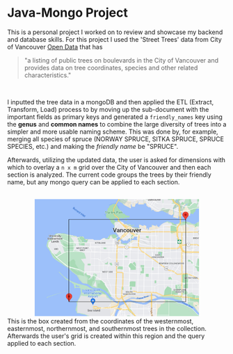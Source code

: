 # Java-Mongo Project

This is a personal project I worked on to review and showcase my backend and database skills. For this project I used the 'Street Trees' data from City of Vancouver [Open Data](https://opendata.vancouver.ca/pages/home/) that has

> "a listing of public trees on boulevards in the City of Vancouver and provides data on tree coordinates, species and other related characteristics."

<br />

I inputted the tree data in a mongoDB and then applied the ETL (Extract, Transform, Load) process to by moving up the sub-document with the important fields as primary keys and generated a `friendly_names` key using the **genus** and **common names** to combine the large diversity of trees into a simpler and more usable naming scheme. This was done by, for example, merging all species of spruce (NORWAY SPRUCE, SITKA SPRUCE, SPRUCE SPECIES, etc.) and making the _friendly name_ be "SPRUCE".

Afterwards, utilizing the updated data, the user is asked for dimensions with which to overlay a `n x m` grid over the City of Vancouver and then each section is analyzed. The current code groups the trees by their friendly name, but any mongo query can be applied to each section.

<br />
<center>
    <img src="squareOnMap.jpg" alt="square overlain on vancouver" text-align="center" width="75%" />
</center>
This is the box created from the coordinates of the westernmost, easternmost, northernmost, and southernmost trees in the collection. Afterwards the user's grid is created within this region and the query applied to each section.